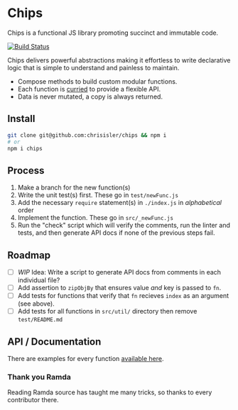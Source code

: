 # Chips
Chips is a functional JS library promoting succinct and immutable code.

[![Build Status](https://travis-ci.org/chrisisler/chips.svg?branch=master)](https://travis-ci.org/chrisisler/chips)

Chips delivers powerful abstractions making it effortless to write declarative logic that is simple to understand and painless to maintain.
* Compose methods to build custom modular functions.
* Each function is [curried](https://www.sitepoint.com/currying-in-functional-javascript/) to provide a flexible API.
* Data is never mutated, a copy is always returned.

## Install
```bash
git clone git@github.com:chrisisler/chips && npm i
# or
npm i chips
```

## Process
1. Make a branch for the new function(s)
2. Write the unit test(s) first. These go in `test/newFunc.js`
3. Add the necessary `require` statement(s) in `./index.js` in *alphabetical* order
4. Implement the function. These go in `src/_newFunc.js`
5. Run the "check" script which will verify the comments, run the linter and tests, and then generate API docs if none of the previous steps fail.

## Roadmap
- [ ] *WIP* Idea: Write a script to generate API docs from comments in each individual file?
- [ ] Add assertion to `zipObjBy` that ensures value _and_ key is passed to `fn`.
- [ ] Add tests for functions that verify that `fn` recieves `index` as an argument (see above).
- [ ] Add tests for all functions in `src/util/` directory then remove `test/README.md`

## API / Documentation
There are examples for every function [available here](https://github.com/chrisisler/chips/blob/master/API.md).

### Thank you Ramda
Reading Ramda source has taught me many tricks, so thanks to every contributor there.
